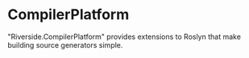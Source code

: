 # CompilerPlatform
"Riverside.CompilerPlatform" provides extensions to Roslyn that make building source generators simple.
